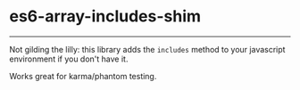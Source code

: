 # es6-array-includes-shim

---------

Not gilding the lilly: this library adds the `includes` method to your javascript environment if you don't have it. 

Works great for karma/phantom testing.
